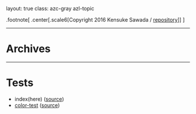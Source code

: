 layout: true
class: azc-gray azl-topic

.footnote[
  .center[.scale6[Copyright 2016 Kensuke Sawada / [repository](http://github.com/sawaken/slide-stage/)]]
]

---
# Archives

---
# Tests
* index(here) ([source](/documents/index/main.md))
* [color-test](?color-test) ([source](/documents/color-test/main.md))
